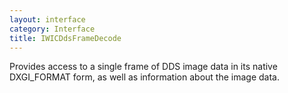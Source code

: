 ```yaml
---
layout: interface
category: Interface
title: IWICDdsFrameDecode
---
```


Provides access to a single frame of DDS image data in its native DXGI_FORMAT form, as well as information about the image data.
